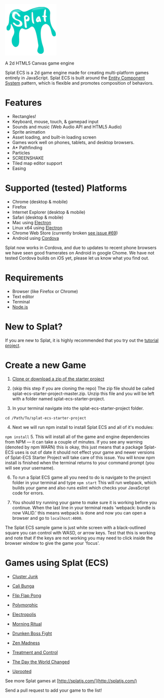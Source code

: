 ![Splat ECS](./images/splat-logo.png)

A 2d HTML5 Canvas game engine

Splat ECS is a 2d game engine made for creating multi-platform games entirely in JavaScript. Splat ECS is built around the [Entity Component System](https://github.com/ericlathrop/entity-component-system) pattern, which is flexible and promotes composition of behaviors.

# Features

* Rectangles!
* Keyboard, mouse, touch, & gamepad input
* Sounds and music (Web Audio API and HTML5 Audio)
* Sprite animation
* Asset loading, and built-in loading screen
* Games work well on phones, tablets, and desktop browsers.
* A\* Pathfinding
* Particles
* SCREENSHAKE
* Tiled map editor support
* Easing

# Supported (tested) Platforms

* Chrome (desktop & mobile)
* Firefox
* Internet Explorer (desktop & mobile)
* Safari (desktop & mobile)
* Mac using [Electron](https://github.com/atom/electron)
* Linux x64 using [Electron](https://github.com/atom/electron)
* Chrome Web Store (currently broken [see issue #69](https://github.com/SplatJS/splat-ecs/issues/69))
* Android using [Cordova](https://cordova.apache.org/)

Splat now works in Cordova, and due to updates to recent phone browsers we have seen good framerates on Android in google Chome. We have not tested Cordova builds on iOS yet, please let us know what you find out.

# Requirements
* Browser (like Firefox or Chrome)
* Text editor
* Terminal
* [Node.js](https://nodejs.org/en/)

# New to Splat?
If you are new to Splat, it is highly recommended that you try out the [tutorial project](http://splatjs.com/tutorials/splatformer).

# Create a new Game
1. [Clone or download a zip of the starter project](https://github.com/SplatJS/splat-ecs-starter-project)

2. (skip this step if you are cloning the repo) The zip file should be called splat-ecs-starter-project-master.zip. Unzip this file and you will be left with a folder named splat-ecs-starter-project.

3. In your terminal navigate into the splat-ecs-starter-project folder.

 `cd /Path/To/splat-ecs-starter-project`

4. Next we will run npm install to install Splat ECS and all of it's modules:

 `npm install`
5. This will install all of the game and engine dependencies from NPM — it can take a couple of minutes. If you see any warning (denoted by npm WARN) this is okay, this just means that a package Splat-ECS uses is out of date it should not effect your game and newer versions of Splat-ECS Starter Project will take care of this issue. You will know npm install is finished when the terminal returns to your command prompt (you will see your username).

6. To run a Splat ECS game all you need to do is navigate to the project folder in your terminal and type `npm start`
This will run webpack, which builds your game and also runs eslint which checks your JavaScript code for errors.

7. You should try running your game to make sure it is working before you continue. When the last line in your terminal reads 'webpack: bundle is now VALID.' this means webpack is done and now you can open a browser and go to `localhost:4000`.

The Splat ECS sample game is just white screen with a black-outlined square you can control with WASD, or arrow keys. Test that this is working and note that if the keys are not working you may need to click inside the browser window to give the game your 'focus'.

# Games using Splat (ECS)
* [Cluster Junk](https://github.com/TwoScoopGames/Cluster-Junk)
* [Cali Bunga](https://riseshinegames.itch.io/cali-bunga)
* [Flip Flap Pong](https://riseshinegames.itch.io/flip-flap-pong)

* [Polymorphic](http://riseandshinegames.github.io/Polymorphic/build/)
* [Electropolis](https://two-scoop-games.itch.io/electropolis)
* [Morning Ritual](http://twoscoopgames.com/morningritual/game/)
* [Drunken Boss Fight](http://aquisenberry.itch.io/jam-build)
* [Zen Madness](http://aquisenberry.github.io/ggj_meditate/build/)
* [Treatment and Control](http://twoscoopgames.com/ggj15/)
* [The Day the World Changed](https://github.com/TwoScoopGames/ggj15)
* [Uprooted](http://twoscoopgames.com/ld32/)

See more Splat games at [http://splatjs.com/](http://splatjs.com/)

Send a pull request to add your game to the list!
